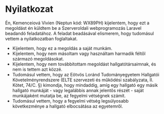 # Nyilatkozat 

Én, Kemenceiová Vivien (Neptun kód: WX89PH) kijelentem, hogy ezt a megoldást én küldtem be a Szerveroldali webprogramozás Laravel beadandó feladatához.  A feladat beadásával elismerem, hogy tudomásul vettem a nyilatkozatban foglaltakat. 

- Kijelentem, hogy ez a megoldás a saját munkám. 
- Kijelentem, hogy nem másoltam vagy használtam harmadik féltől származó megoldásokat.  
- Kijelentem, hogy nem továbbítottam megoldást hallgatótársaimnak, és nem is tettem azt közzé.  
- Tudomásul vettem, hogy az Eötvös Loránd Tudományegyetem Hallgatói Követelményrendszere (ELTE szervezeti és működési szabályzata, II. Kötet, 74/C. §) kimondja, hogy mindaddig, amíg egy hallgató egy másik hallgató munkáját - vagy legalábbis annak jelentős részét - saját munkájaként mutatja be, az fegyelmi vétségnek számít.  
- Tudomásul vettem, hogy a fegyelmi vétség legsúlyosabb következménye a hallgató elbocsátása az egyetemről.

